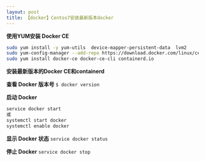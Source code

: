 ```yaml
---
layout: post
title: 【docker】Centos7安装最新版本docker
---
```


**使用YUM安装 Docker CE**

```bash
sudo yum install -y yum-utils  device-mapper-persistent-data  lvm2  
sudo yum-config-manager --add-repo https://download.docker.com/linux/centos/docker-ce.repo
sudo yum install docker-ce docker-ce-cli containerd.io

```

**安装最新版本的Docker CE和containerd**

**查看 Docker 版本号**
`$ docker version`

**启动 Docker**
```bash
service docker start
或
systemctl start docker
systemctl enable docker
```

**显示 Docker 状态**
`service docker status`

**停止 Docker**
`service docker stop`